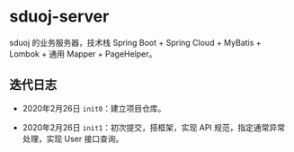 # sduoj-server

sduoj 的业务服务器，技术栈 Spring Boot + Spring Cloud + MyBatis + Lombok + 通用 Mapper + PageHelper。

## 迭代日志

*   2020年2月26日 `init0`：建立项目仓库。

*   2020年2月26日 `init1`：初次提交，搭框架，实现 API 规范，指定通常异常处理，实现 User 接口查询。 

